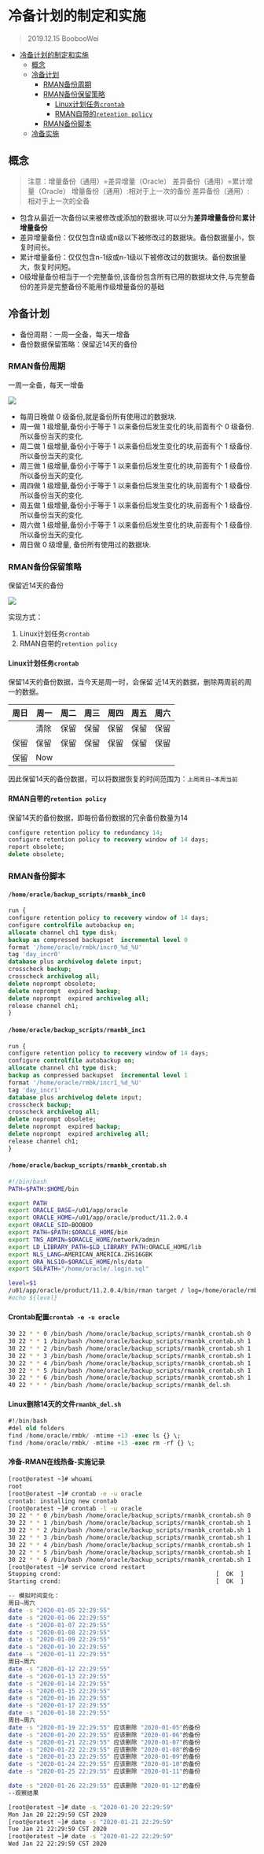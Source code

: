 # 冷备计划的制定和实施

> 2019.12.15 BoobooWei

<!-- TOC depthFrom:1 depthTo:6 withLinks:1 updateOnSave:1 orderedList:0 -->

- [冷备计划的制定和实施](#冷备计划的制定和实施)
	- [概念](#概念)
	- [冷备计划](#冷备计划)
		- [RMAN备份周期](#rman备份周期)
		- [RMAN备份保留策略](#rman备份保留策略)
			- [Linux计划任务`crontab`](#linux计划任务crontab)
			- [RMAN自带的`retention policy`](#rman自带的retention-policy)
		- [RMAN备份脚本](#rman备份脚本)
	- [冷备实施](#冷备实施)

<!-- /TOC -->

## 概念

> 注意：增量备份（通用）=差异增量（Oracle） 差异备份（通用）=累计增量（Oracle）
> 增量备份（通用）:相对于上一次的备份
> 差异备份（通用）:相对于上一次的全备

- 包含从最近一次备份以来被修改或添加的数据块.可以分为**差异增量备份**和**累计增量备份**
- 差异增量备份：仅仅包含n级或n级以下被修改过的数据块。备份数据量小，恢复时间长。
- 累计增量备份：仅仅包含n-1级或n-1级以下被修改过的数据块。备份数据量大，恢复时间短。
- 0级增量备份相当于一个完整备份,该备份包含所有已用的数据块文件,与完整备份的差异是完整备份不能用作级增量备份的基础

## 冷备计划

* 备份周期：一周一全备，每天一增备
* 备份数据保留策略：保留近14天的备份

### RMAN备份周期

一周一全备，每天一增备

![](pic/e-05.png)

- 每周日晚做 0 级备份,就是备份所有使用过的数据块.
- 周一做 1 级增量,备份小于等于 1 以来备份后发生变化的块,前面有个 0 级备份.所以备份当天的变化.
- 周二做 1 级增量,备份小于等于 1 以来备份后发生变化的块,前面有个 1 级备份.所以备份当天的变化.
- 周三做 1 级增量,备份小于等于 1 以来备份后发生变化的块,前面有个 1 级备份.所以备份当天的变化.
- 周四做 1 级增量,备份小于等于 1 以来备份后发生变化的块,前面有个 1 级备份.所以备份当天的变化.
- 周五做 1 级增量,备份小于等于 1 以来备份后发生变化的块,前面有个 1 级备份.所以备份当天的变化.
- 周六做 1 级增量,备份小于等于 1 以来备份后发生变化的块,前面有个 1 级备份.所以备份当天的变化.
- 周日做 0 级增量, 备份所有使用过的数据块.

### RMAN备份保留策略

保留近14天的备份

![](pic/e-06.png)

实现方式：

1. Linux计划任务`crontab`
2. RMAN自带的`retention policy`

#### Linux计划任务`crontab`

保留14天的备份数据，当今天是周一时，会保留 近14天的数据，删除两周前的周一的数据。

| 周日 | 周一 | 周二 | 周三 | 周四 | 周五 | 周六 |
| ---- | ---- | ---- | ---- | ---- | ---- | ---- |
|      | 清除 | 保留 | 保留 | 保留 | 保留 | 保留 |
| 保留 | 保留 | 保留 | 保留 | 保留 | 保留 | 保留 |
| 保留 | Now  |      |      |      |      |      |

因此保留14天的备份数据，可以将数据恢复的时间范围为：`上周周日~本周当前`

#### RMAN自带的`retention policy`

保留14天的备份数据，即每份备份数据的冗余备份数量为14

```sql
configure retention policy to redundancy 14;
configure retention policy to recovery window of 14 days;
report obsolete;
delete obsolete;
```

### RMAN备份脚本

#### `/home/oracle/backup_scripts/rmanbk_inc0`

```sql
run {
configure retention policy to recovery window of 14 days;
configure controlfile autobackup on;
allocate channel ch1 type disk;
backup as compressed backupset  incremental level 0
format '/home/oracle/rmbk/incr0_%d_%U'
tag 'day_incr0'
database plus archivelog delete input;
crosscheck backup;
crosscheck archivelog all;
delete noprompt obsolete;
delete noprompt  expired backup;
delete noprompt  expired archivelog all;
release channel ch1;
}
```

#### `/home/oracle/backup_scripts/rmanbk_inc1`

```sql
run {
configure retention policy to recovery window of 14 days;
configure controlfile autobackup on;
allocate channel ch1 type disk;
backup as compressed backupset  incremental level 1
format '/home/oracle/rmbk/incr1_%d_%U'
tag 'day_incr1'
database plus archivelog delete input;
crosscheck backup;
crosscheck archivelog all;
delete noprompt obsolete;
delete noprompt  expired backup;
delete noprompt  expired archivelog all;
release channel ch1;
}
```

#### `/home/oracle/backup_scripts/rmanbk_crontab.sh `

```bash
#!/bin/bash
PATH=$PATH:$HOME/bin

export PATH
export ORACLE_BASE=/u01/app/oracle
export ORACLE_HOME=/u01/app/oracle/product/11.2.0.4
export ORACLE_SID=BOOBOO
export PATH=$PATH:$ORACLE_HOME/bin
export TNS_ADMIN=$ORACLE_HOME/network/admin
export LD_LIBRARY_PATH=$LD_LIBRARY_PATH:ORACLE_HOME/lib
export NLS_LANG=AMERICAN_AMERICA.ZHS16GBK
export ORA_NLS10=$ORACLE_HOME/nls/data
export SQLPATH="/home/oracle/.login.sql"

level=$1
/u01/app/oracle/product/11.2.0.4/bin/rman target / log=/home/oracle/rmbk_log/bak_inc${level}.log append cmdfile=/home/oracle/backup_scripts/rmanbk_inc${level}
#echo ${level}
```

#### Crontab配置`crontab -e -u oracle`

```bash
30 22 * * 0 /bin/bash /home/oracle/backup_scripts/rmanbk_crontab.sh 0
30 22 * * 1 /bin/bash /home/oracle/backup_scripts/rmanbk_crontab.sh 1
30 22 * * 2 /bin/bash /home/oracle/backup_scripts/rmanbk_crontab.sh 1
30 22 * * 3 /bin/bash /home/oracle/backup_scripts/rmanbk_crontab.sh 1
30 22 * * 4 /bin/bash /home/oracle/backup_scripts/rmanbk_crontab.sh 1
30 22 * * 5 /bin/bash /home/oracle/backup_scripts/rmanbk_crontab.sh 1
30 22 * * 6 /bin/bash /home/oracle/backup_scripts/rmanbk_crontab.sh 1
40 22 * * * /bin/bash /home/oracle/backup_scripts/rmanbk_del.sh
```

#### Linux删除14天的文件`rmanbk_del.sh`

```sql
#!/bin/bash
#del old folders
find /home/oracle/rmbk/ -mtime +13 -exec ls {} \;
find /home/oracle/rmbk/ -mtime +13 -exec rm -rf {} \;
```

#### 冷备-RMAN在线热备-实施记录

```bash
[root@oratest ~]# whoami
root
[root@oratest ~]# crontab -e -u oracle
crontab: installing new crontab
[root@oratest ~]# crontab -l -u oracle
30 22 * * 0 /bin/bash /home/oracle/backup_scripts/rmanbk_crontab.sh 0
30 22 * * 1 /bin/bash /home/oracle/backup_scripts/rmanbk_crontab.sh 1
30 22 * * 2 /bin/bash /home/oracle/backup_scripts/rmanbk_crontab.sh 1
30 22 * * 3 /bin/bash /home/oracle/backup_scripts/rmanbk_crontab.sh 1
30 22 * * 4 /bin/bash /home/oracle/backup_scripts/rmanbk_crontab.sh 1
30 22 * * 5 /bin/bash /home/oracle/backup_scripts/rmanbk_crontab.sh 1
30 22 * * 6 /bin/bash /home/oracle/backup_scripts/rmanbk_crontab.sh 1
[root@oratest ~]# service crond restart
Stopping crond:                                            [  OK  ]
Starting crond:                                            [  OK  ]

-- 模拟时间变化：
周日~周六
date -s "2020-01-05 22:29:55" 
date -s "2020-01-06 22:29:55" 
date -s "2020-01-07 22:29:55" 
date -s "2020-01-08 22:29:55" 
date -s "2020-01-09 22:29:55" 
date -s "2020-01-10 22:29:55" 
date -s "2020-01-11 22:29:55" 
周日~周六
date -s "2020-01-12 22:29:55" 
date -s "2020-01-13 22:29:55"
date -s "2020-01-14 22:29:55"
date -s "2020-01-15 22:29:55"
date -s "2020-01-16 22:29:55"
date -s "2020-01-17 22:29:55"
date -s "2020-01-18 22:29:55"
周日~周六
date -s "2020-01-19 22:29:55" 应该删除 "2020-01-05"的备份
date -s "2020-01-20 22:29:55" 应该删除 "2020-01-06"的备份
date -s "2020-01-21 22:29:55" 应该删除 "2020-01-07"的备份
date -s "2020-01-22 22:29:55" 应该删除 "2020-01-08"的备份
date -s "2020-01-23 22:29:55" 应该删除 "2020-01-09"的备份
date -s "2020-01-24 22:29:55" 应该删除 "2020-01-10"的备份
date -s "2020-01-25 22:29:55" 应该删除 "2020-01-11"的备份

date -s "2020-01-26 22:29:55" 应该删除 "2020-01-12"的备份
--观察结果

[root@oratest ~]# date -s "2020-01-20 22:29:59"
Mon Jan 20 22:29:59 CST 2020
[root@oratest ~]# date -s "2020-01-21 22:29:59"
Tue Jan 21 22:29:59 CST 2020
[root@oratest ~]# date -s "2020-01-22 22:29:59"
Wed Jan 22 22:29:59 CST 2020
```
